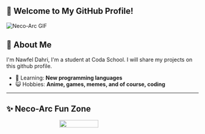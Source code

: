 ## 👋 Welcome to My GitHub Profile! 

![Neco-Arc GIF](https://media1.tenor.com/m/NCwfCG3b_y0AAAAd/neco-arc.gif)


## 🌟 About Me


I'm Nawfel Dahri, I'm a student at Coda School.
I will share my projects on this github profile.

- 🌱 Learning: **New programming languages**
- 😺 Hobbies: **Anime, games, memes, and of course, coding**

---


## ✨ Neco-Arc Fun Zone
<div style="display: flex; justify-content: center; align-items: center; gap: 10px;">
  <img src='https://i.pinimg.com/originals/e8/db/4b/e8db4b0fdb6404863eff0a8cec5fbf3b.gif' width="45%">
  <img src='https://media1.tenor.com/m/GEJd1L3LBwoAAAAC/neco-arc-neco.gif width="45%">
    </div>
